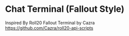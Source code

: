 # Chat Terminal (Fallout Style)

Inspired By Roll20 Fallout Terminal by Cazra
https://github.com/Cazra/roll20-api-scripts
